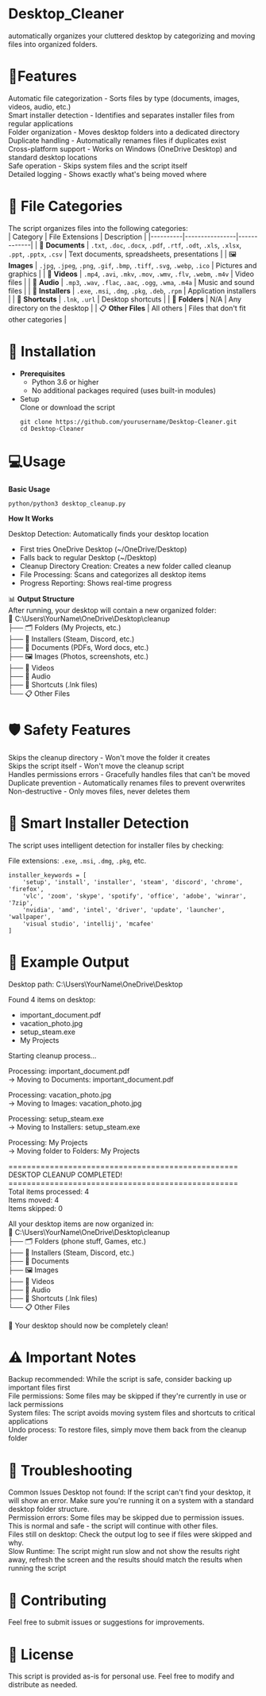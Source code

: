 # Desktop_Cleaner

automatically organizes your cluttered desktop by categorizing and moving files into organized folders.<br />

# 🚀**Features**<br />
Automatic file categorization - Sorts files by type (documents, images, videos, audio, etc.)<br />
Smart installer detection - Identifies and separates installer files from regular applications<br />
Folder organization - Moves desktop folders into a dedicated directory<br />
Duplicate handling - Automatically renames files if duplicates exist<br />
Cross-platform support - Works on Windows (OneDrive Desktop) and standard desktop locations<br />
Safe operation - Skips system files and the script itself<br />
Detailed logging - Shows exactly what's being moved where<br />

# 📁 **File Categories**<br />
The script organizes files into the following categories:<br />
| Category | File Extensions | Description |
|----------|----------------|-------------|
| :page_facing_up: **Documents** | `.txt`, `.doc`, `.docx`, `.pdf`, `.rtf`, `.odt`, `.xls`, `.xlsx`, `.ppt`, `.pptx`, `.csv` | Text documents, spreadsheets, presentations |
| :framed_picture: **Images** | `.jpg`, `.jpeg`, `.png`, `.gif`, `.bmp`, `.tiff`, `.svg`, `.webp`, `.ico` | Pictures and graphics |
| :movie_camera: **Videos** | `.mp4`, `.avi`, `.mkv`, `.mov`, `.wmv`, `.flv`, `.webm`, `.m4v` | Video files |
| :musical_note: **Audio** | `.mp3`, `.wav`, `.flac`, `.aac`, `.ogg`, `.wma`, `.m4a` | Music and sound files |
| :wrench: **Installers** | `.exe`, `.msi`, `.dmg`, `.pkg`, `.deb`, `.rpm` | Application installers |
| :link: **Shortcuts** | `.lnk`, `.url` | Desktop shortcuts |
| :file_folder: **Folders** | N/A | Any directory on the desktop |
| :clipboard: **Other Files** | All others | Files that don't fit other categories |

# 🔧 **Installation**<br />
- **Prerequisites**<br />
    - Python 3.6 or higher
    - No additional packages required (uses built-in modules)
- Setup<br />
    Clone or download the script
    ```
    git clone https://github.com/yourusername/Desktop-Cleaner.git
    cd Desktop-Cleaner
    ```
# 💻**Usage**<br />
**Basic Usage**<br />

```python/python3 desktop_cleanup.py```

**How It Works**<br />

Desktop Detection: Automatically finds your desktop location<br />

- First tries OneDrive Desktop (~/OneDrive/Desktop)<br />
- Falls back to regular Desktop (~/Desktop)<br />
- Cleanup Directory Creation: Creates a new folder called cleanup<br />
- File Processing: Scans and categorizes all desktop items<br />
- Progress Reporting: Shows real-time progress<br />

📊 **Output Structure**<br />
After running, your desktop will contain a new organized folder:<br />
📁 C:\Users\YourName\OneDrive\Desktop\cleanup<br />
├── 🗂️  Folders (My Projects, etc.)<br />
├── 🔧 Installers (Steam, Discord, etc.)<br />
├── 📄 Documents (PDFs, Word docs, etc.)<br />
├── 🖼️  Images (Photos, screenshots, etc.)<br />
├── 🎥 Videos<br />
├── 🎵 Audio<br />
├── 🔗 Shortcuts (.lnk files)<br />
└── 📋 Other Files<br />
    
# 🛡️ **Safety Features**<br />

Skips the cleanup directory - Won't move the folder it creates<br />
Skips the script itself - Won't move the cleanup script<br />
Handles permissions errors - Gracefully handles files that can't be moved<br />
Duplicate prevention - Automatically renames files to prevent overwrites<br />
Non-destructive - Only moves files, never deletes them<br />

# **🎯 Smart Installer Detection**<br />
The script uses intelligent detection for installer files by checking:<br />

File extensions: ```.exe```, ```.msi```, ```.dmg```, ```.pkg```, etc.
```
installer_keywords = [
    'setup', 'install', 'installer', 'steam', 'discord', 'chrome', 'firefox', 
    'vlc', 'zoom', 'skype', 'spotify', 'office', 'adobe', 'winrar', '7zip',
    'nvidia', 'amd', 'intel', 'driver', 'update', 'launcher', 'wallpaper',
    'visual studio', 'intellij', 'mcafee'
]
```
# 📝 **Example Output**<br />
Desktop path: C:\Users\YourName\OneDrive\Desktop

Found 4 items on desktop:
  - important_document.pdf<br />
  - vacation_photo.jpg<br />
  - setup_steam.exe<br />
  - My Projects<br />

Starting cleanup process...

Processing: important_document.pdf<br />
  -> Moving to Documents: important_document.pdf<br />

Processing: vacation_photo.jpg<br />
  -> Moving to Images: vacation_photo.jpg<br />

Processing: setup_steam.exe<br />
  -> Moving to Installers: setup_steam.exe<br />

Processing: My Projects<br />
  -> Moving folder to Folders: My Projects<br />

==================================================<br />
DESKTOP CLEANUP COMPLETED!<br />
==================================================<br />
Total items processed: 4 <br />
Items moved: 4 <br />
Items skipped: 0 <br />

All your desktop items are now organized in:<br />
📁 C:\Users\YourName\OneDrive\Desktop\cleanup<br />
├── 🗂️  Folders (phone stuff, Games, etc.)<br />
├── 🔧 Installers (Steam, Discord, etc.)<br />
├── 📄 Documents<br />
├── 🖼️  Images<br />
├── 🎥 Videos<br />
├── 🎵 Audio<br />
├── 🔗 Shortcuts (.lnk files)<br />
└── 📋 Other Files<br />

🎉 Your desktop should now be completely clean!<br />

# **⚠️ Important Notes**<br />

Backup recommended: While the script is safe, consider backing up important files first<br />
File permissions: Some files may be skipped if they're currently in use or lack permissions<br />
System files: The script avoids moving system files and shortcuts to critical applications<br />
Undo process: To restore files, simply move them back from the cleanup folder<br />

# **🐛 Troubleshooting**<br />
Common Issues
Desktop not found: If the script can't find your desktop, it will show an error. Make sure you're running it on a system with a standard desktop folder structure.<br />
Permission errors: Some files may be skipped due to permission issues. This is normal and safe - the script will continue with other files.<br />
Files still on desktop: Check the output log to see if files were skipped and why.<br />
Slow Runtime: The script might run slow and not show the results right away, refresh the screen and the results should match the results when running the script<br />

# **🤝 Contributing**<br />
Feel free to submit issues or suggestions for improvements.<br />

# **📄 License**<br />
This script is provided as-is for personal use. Feel free to modify and distribute as needed.
